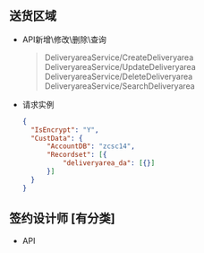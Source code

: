 ## 送货区域

* API<bak>新增\修改\删除\查询<bak>

  > DeliveryareaService/CreateDeliveryarea<br>
  > DeliveryareaService/UpdateDeliveryarea<br>
  > DeliveryareaService/DeleteDeliveryarea<br>
  > DeliveryareaService/SearchDeliveryarea<br>

* 请求实例

  ~~~json
  {
  	"IsEncrypt": "Y",
  	"CustData": {
  		"AccountDB": "zcsc14",
  		"Recordset": [{
  			"deliveryarea_da": [{}]
  		}]
  	}
  }
  ~~~

## 签约设计师 [有分类]

* API 